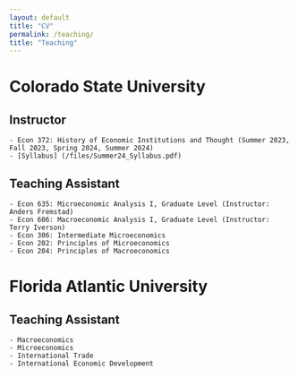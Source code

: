 ```yaml
---
layout: default
title: "CV"
permalink: /teaching/
title: "Teaching"
---
```

<!-- Google tag (gtag.js) -->
<script async src="https://www.googletagmanager.com/gtag/js?id=G-ETZN97YVKW"></script>
<script>
  window.dataLayer = window.dataLayer || [];
  function gtag(){dataLayer.push(arguments);}
  gtag('js', new Date());

  gtag('config', 'G-ETZN97YVKW');
  </script>
# Colorado State University

## Instructor
    - Econ 372: History of Economic Institutions and Thought (Summer 2023, Fall 2023, Spring 2024, Summer 2024)
    - [Syllabus] (/files/Summer24_Syllabus.pdf)

## Teaching Assistant
    - Econ 635: Microeconomic Analysis I, Graduate Level (Instructor: Anders Fremstad)
    - Econ 606: Macroeconomic Analysis I, Graduate Level (Instructor: Terry Iverson)
    - Econ 306: Intermediate Microeconomics
    - Econ 202: Principles of Microeconomics
    - Econ 204: Principles of Macroeconomics
 
# Florida Atlantic University

## Teaching Assistant
    - Macroeconomics
    - Microeconomics
    - International Trade
    - International Economic Development
